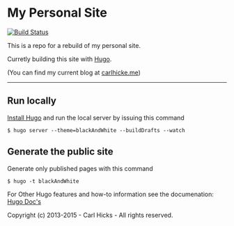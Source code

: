 # My Personal Site

[![Build Status](https://semaphoreci.com/api/v1/projects/6b75b67a-b199-41bc-9844-41a2303fdc17/493481/badge.svg)](https://semaphoreci.com/hicksca/carlhicksdotme)

This is a repo for a rebuild of my personal site.

Curretly building this site with [Hugo](http://gohugo.io).

(You can find my current blog at [carlhicke.me](http://carlhicks.me))

---

## Run locally

[Install Hugo](http://gohugo.io/overview/installing/) and run the local server by issuing this command
```
$ hugo server --theme=blackAndWhite --buildDrafts --watch
```

## Generate the public site

Generate only published pages with this command
```
$ hugo -t blackAndWhite
```

For Other Hugo features and how-to information see the documenation: [Hugo Doc's](http://gohugo.io/overview/introduction/)

Copyright (c) 2013-2015 - Carl Hicks - All rights reserved.
